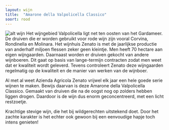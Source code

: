 ```yaml
---
layout: wijn
title:  "Amarone della Valpolicella Classico"
soort: rood
---
```

![alt wijn]({{site.baseurl}}/assets/amarone.jpg)
Het wijngebied Valpolicella ligt net ten oosten van het Gardameer. De druiven die er worden gebruikt voor rode wijn zijn vooral Corvina, Rondinella en Molinara. Het wijnhuis Zenato is met de jaarlijkse productie van anderhalf miljoen flessen zeker geen kleintje. Men heeft 70 hectare aan eigen wijngaarden. Daarnaast worden er druiven gekocht van andere wijnboeren. Dit gaat op basis van lange-termijn contracten zodat men weet dat er kwaliteit wordt geleverd. Tevens controleert Zenato deze wijngaarden regelmatig op de kwaliteit en de manier van werken van de wijnboer.

Al met al weet Azienda Agricola Zenato vrijwel elk jaar een hele goede serie wijnen te maken. Bewijs daarvan is deze Amarone della Valpolicella Classico. Gemaakt van druiven die na de oogst nog op zolders hebben liggen drogen. Daardoor is de wijn dus enorm geconcentreerd, met een licht restzoetje.

Krachtige stevige wijn, die het bij wildgerechten uitstekend doet. Door het zachte karakter is het echter ook gewoon bij een eenvoudige hapje toch intens genieten!
